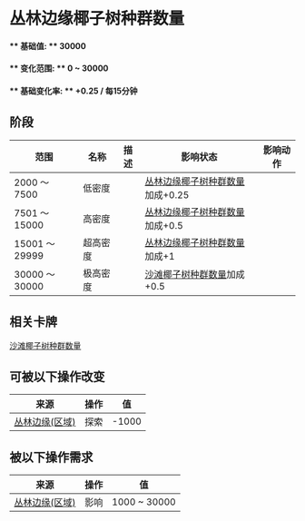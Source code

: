 # 丛林边缘椰子树种群数量  
#### ** 基础值: ** 30000   
#### ** 变化范围: ** 0 ~ 30000  
#### ** 基础变化率: ** +0.25 / 每15分钟   
## 阶段  
范围  |  名称  |  描述  |  影响状态  |  影响动作  
----  |  ----  |  ----  |  ----  |  ----  
2000 ～ 7500  |  低密度  |    |  [丛林边缘椰子树种群数量](PalmTree_OutskirtsPop.md)加成+0.25  |    
7501 ～ 15000  |  高密度  |    |  [丛林边缘椰子树种群数量](PalmTree_OutskirtsPop.md)加成+0.5  |    
15001 ～ 29999  |  超高密度  |    |  [丛林边缘椰子树种群数量](PalmTree_OutskirtsPop.md)加成+1  |    
30000 ～ 30000  |  极高密度  |    |  [沙滩椰子树种群数量](PalmTree_BeachPop.md)加成+0.5  |    
## 相关卡牌  
[沙滩椰子树种群数量](PalmTree_BeachPop.md)  
## 可被以下操作改变  
来源  |  操作  |  值  
----  |  ----  |  ----  
[丛林边缘(区域)](Outskirts.md)  |  探索  |  -1000  
## 被以下操作需求  
来源  |  操作  |  值  
----  |  ----  |  ----  
[丛林边缘(区域)](Outskirts.md)  |  影响  |  1000 ~ 30000  


<script>document.title="丛林边缘椰子树种群数量 - 卡牌生存百科 Card Survival Wiki";</script>